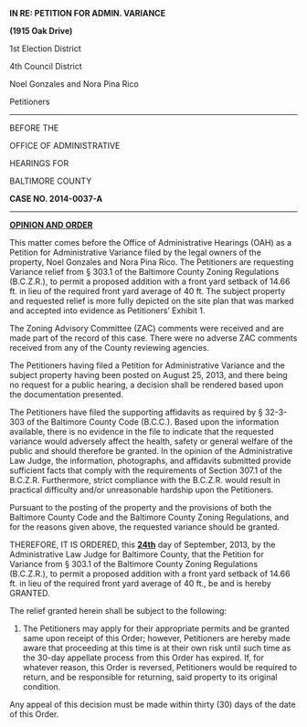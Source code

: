 **IN RE: PETITION FOR ADMIN. VARIANCE**

**(1915 Oak Drive)**1st Election District 
4th Council District
Noel Gonzales and Nora Pina Rico
 Petitioners

---BEFORE THE
OFFICE OF ADMINISTRATIVE
HEARINGS FORBALTIMORE COUNTY 
**CASE NO. 2014-0037-A** --- **<u>OPINION AND ORDER</u>** This matter comes before the Office of Administrative Hearings (OAH) as a Petition for Administrative Variance filed by the legal owners of the property, Noel Gonzales and Nora Pina Rico. The Petitioners are requesting Variance relief from § 303.1 of the Baltimore County Zoning Regulations (B.C.Z.R.), to permit a proposed addition with a front yard setback of 14.66 ft. in lieu of the required front yard average of 40 ft. The subject property and requested relief is more fully depicted on the site plan that was marked and accepted into evidence as Petitioners’ Exhibit 1. The Zoning Advisory Committee (ZAC) comments were received and are made part of the record of this case. There were no adverse ZAC comments received from any of the County reviewing agencies. The Petitioners having filed a Petition for Administrative Variance and the subject property having been posted on August 25, 2013, and there being no request for a public hearing, a decision shall be rendered based upon the documentation presented. The Petitioners have filed the supporting affidavits as required by § 32-3-303 of the Baltimore County Code (B.C.C.). Based upon the information available, there is no evidence in the file to indicate that the requested variance would adversely affect the health, safety or general welfare of the public and should therefore be granted. In the opinion of the Administrative Law Judge, the information, photographs, and affidavits submitted provide sufficient facts that comply with the requirements of Section 307.1 of the B.C.Z.R. Furthermore, strict compliance with the B.C.Z.R. would result in practical difficulty and/or unreasonable hardship upon the Petitioners. Pursuant to the posting of the property and the provisions of both the Baltimore County Code and the Baltimore County Zoning Regulations, and for the reasons given above, the requested variance should be granted. THEREFORE, IT IS ORDERED, this **<u>24th</u>** day of September, 2013, by the Administrative Law Judge for Baltimore County, that the Petition for Variance from § 303.1 of the Baltimore County Zoning Regulations (B.C.Z.R.), to permit a proposed addition with a front yard setback of 14.66 ft. in lieu of the required front yard average of 40 ft., be and is hereby GRANTED. The relief granted herein shall be subject to the following: 1. The Petitioners may apply for their appropriate permits and be granted same upon receipt of this Order; however, Petitioners are hereby made aware that proceeding at this time is at their own risk until such time as the 30-day appellate process from this Order has expired. If, for whatever reason, this Order is reversed, Petitioners would be required to return, and be responsible for returning, said property to its original condition. Any appeal of this decision must be made within thirty (30) days of the date of this Order.